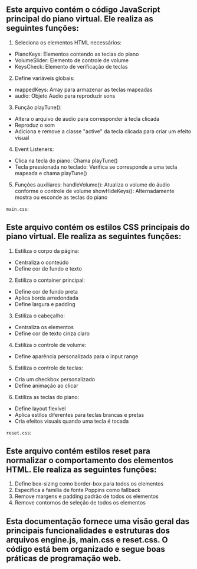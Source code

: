 ## Este arquivo contém o código JavaScript principal do piano virtual. Ele realiza as seguintes funções:

1. Seleciona os elementos HTML necessários:
- PianoKeys: Elementos contendo as teclas do piano
- VolumeSlider: Elemento de controle de volume
- KeysCheck: Elemento de verificação de teclas
2. Define variáveis globais:
- mappedKeys: Array para armazenar as teclas mapeadas
- audio: Objeto Audio para reproduzir sons
3. Função playTune():
- Altera o arquivo de áudio para corresponder à tecla clicada
- Reproduz o som
- Adiciona e remove a classe "active" da tecla clicada para criar um efeito visual
4. Event Listeners:
- Clica na tecla do piano: Chama playTune()
- Tecla pressionada no teclado: Verifica se corresponde a uma tecla mapeada e chama playTune()
5. Funções auxiliares:
handleVolume(): Atualiza o volume do áudio conforme o controle de volume
showHideKeys(): Alternadamente mostra ou esconde as teclas do piano

`main.css`:

## Este arquivo contém os estilos CSS principais do piano virtual. Ele realiza as seguintes funções:

1. Estiliza o corpo da página:
- Centraliza o conteúdo
- Define cor de fundo e texto
2. Estiliza o container principal:
- Define cor de fundo preta
- Aplica borda arredondada
- Define largura e padding
3. Estiliza o cabeçalho:
- Centraliza os elementos
- Define cor de texto cinza claro
4. Estiliza o controle de volume:
- Define aparência personalizada para o input range
5. Estiliza o controle de teclas:
- Cria um checkbox personalizado
- Define animação ao clicar
6. Estiliza as teclas do piano:
- Define layout flexível
- Aplica estilos diferentes para teclas brancas e pretas
- Cria efeitos visuais quando uma tecla é tocada

 `reset.css`:

## Este arquivo contém estilos reset para normalizar o comportamento dos elementos HTML. Ele realiza as seguintes funções:

1. Define box-sizing como border-box para todos os elementos
2. Especifica a família de fonte Poppins como fallback
3. Remove margens e padding padrão de todos os elementos
4. Remove contornos de seleção de todos os elementos
   
## Esta documentação fornece uma visão geral das principais funcionalidades e estruturas dos arquivos engine.js, main.css e reset.css. O código está bem organizado e segue boas práticas de programação web.
